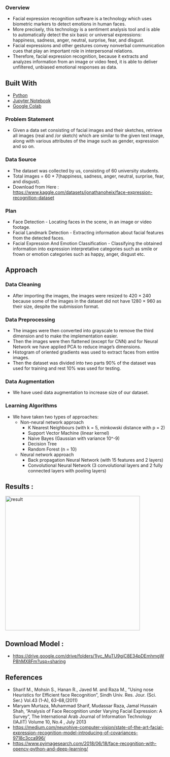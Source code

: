 
### Overview

* Facial expression recognition software is a technology which uses biometric markers to detect emotions in human faces. 
* More precisely, this technology is a sentiment analysis tool and is able to automatically detect the six basic or universal expressions: happiness, sadness, anger, neutral,  surprise, fear, and disgust.
* Facial expressions and other gestures convey nonverbal communication cues that play an important role in interpersonal relations.
* Therefore, facial expression recognition, because it extracts and analyzes information from an image or video feed, it is able to deliver unfiltered, unbiased emotional responses as data.

## Built With

* [Python](https://www.python.org/)
* [Jupyter Notebook](https://jupyter.org/)
* [Google Colab](https://colab.research.google.com/)

### Problem Statement

* Given a data set consisting of facial images and their sketches, retrieve all images (real and /or sketch) which are similar to the given test image, along with various attributes of the image such as gender, expression and so on. 

### Data Source

* The dataset was collected by us, consisting of 60 university students. 
* Total images = 60 * 7(happiness, sadness, anger, neutral,  surprise, fear, and disgust).
* Download from Here : https://www.kaggle.com/datasets/jonathanoheix/face-expression-recognition-dataset
### Plan

* Face Detection - Locating faces in the scene, in an image or video footage. 
* Facial Landmark Detection - Extracting information about facial features from the detected faces. 
* Facial Expression And Emotion Classification - Classifying the obtained information into expression interpretative categories such as smile or frown or emotion categories such as happy, anger, disgust etc.  

## Approach

### Data Cleaning

* After importing the images, the images were resized to 420 × 240 because some of the images in the dataset did not have 1280 × 960 as their size, despite the submission format.

### Data Preprocessing 

* The images were then converted into grayscale to remove the third dimension and to make the implementation easier.
* Then the images were then flattened (except for CNN) and for Neural Network we have applied PCA to reduce image’s dimensions.
* Histogram of oriented gradients was used to extract faces from entire images. 
* Then the dataset was divided into two parts 90% of the dataset was used for training and rest 10% was used for testing.

### Data Augmentation

* We have used data augmentation to increase size of our dataset.

### Learning Algorithms 

* We have taken two types of approaches:
  * Non-neural network approach 
    * K Nearest Neighbours (with k = 5, minkowski distance with p = 2)
    * Support Vector Machine (linear kernel)
    * Naive Bayes (Gaussian with variance 10^-9)
    * Decision Tree
    * Random Forest (n = 10)
  * Neural network approach
    * Back propagation Neural Network (with 15 features and 2 layers)
    * Convolutional Neural Network (3 convolutional layers and 2 fully connected layers with pooling layers)

## Results : 
<img width="424" alt="result" src="https://user-images.githubusercontent.com/65017645/135702344-1c55c7d2-f62b-4a2f-bf8f-1235311a66f5.png">



## Download Model : 
* https://drive.google.com/drive/folders/1Iyc_MuTU9gjC8E34pDEmhmgWP8hMX8Fm?usp=sharing


## References

* Sharif M., Mohsin S., Hanan R., Javed M. and Raza M., ”Using nose Heuristics for Efficient face Recognition”, Sindh Univ. Res. Jour. (Sci. Ser.) Vol.43 (1-A), 63-68,(2011)
* Maryam Murtaza, Muhammad Sharif, Mudassar Raza, Jamal Hussain Shah, “Analysis of Face Recognition under Varying Facial Expression: A Survey”, The International Arab Journal of Information Technology (IAJIT) Volume 10, No.4 , July 2013
* https://medium.com/neurohive-computer-vision/state-of-the-art-facial-expression-recognition-model-introducing-of-covariances-9718c3cca996/
* https://www.pyimagesearch.com/2018/06/18/face-recognition-with-opencv-python-and-deep-learning/ 
